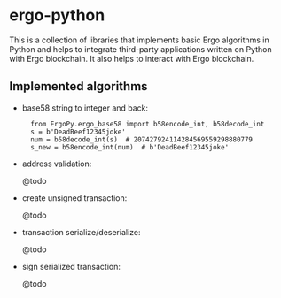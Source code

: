 ergo-python
===========

This is a collection of libraries that implements basic Ergo algorithms in Python and helps to integrate third-party applications written on Python with Ergo blockchain. It also helps to interact with Ergo blockchain.


## Implemented algorithms

- base58 string to integer and back:

        from ErgoPy.ergo_base58 import b58encode_int, b58decode_int
        s = b'DeadBeef12345joke'
        num = b58decode_int(s)  # 207427924114284569559298880779
        s_new = b58encode_int(num)  # b'DeadBeef12345joke'

- address validation:

    @todo

- create unsigned transaction:

    @todo

- transaction serialize/deserialize:

    @todo

- sign serialized transaction:

    @todo
